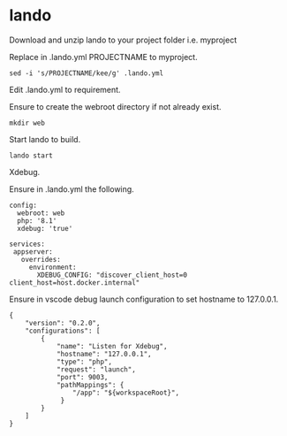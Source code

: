 # lando

Download and unzip lando to your project folder i.e. myproject

Replace in .lando.yml PROJECTNAME to myproject.

```
sed -i 's/PROJECTNAME/kee/g' .lando.yml
```

Edit .lando.yml to requirement.

Ensure to create the webroot directory if not already exist.
```
mkdir web
```

Start lando to build.

```
lando start
```

Xdebug.

Ensure in .lando.yml the following.

```
config:
  webroot: web
  php: '8.1'
  xdebug: 'true'
```

```
services:
 appserver:
   overrides:
     environment:
       XDEBUG_CONFIG: "discover_client_host=0 client_host=host.docker.internal"
```

Ensure in vscode debug launch configuration to set hostname to 127.0.0.1.

```
{
    "version": "0.2.0",
    "configurations": [
        {
            "name": "Listen for Xdebug",
            "hostname": "127.0.0.1",
            "type": "php",
            "request": "launch",
            "port": 9003,
            "pathMappings": {
                "/app": "${workspaceRoot}",
             }
        }
    ]
}
```



